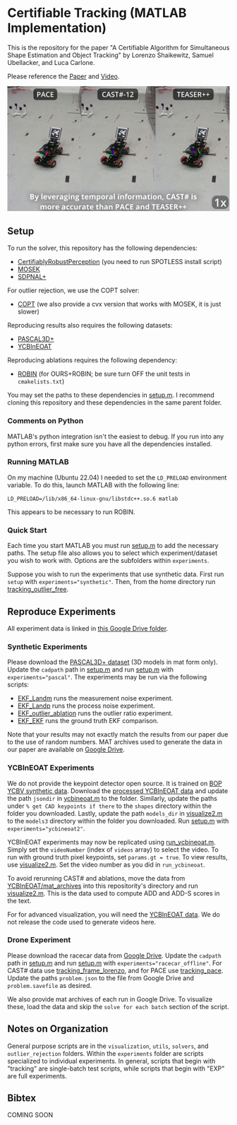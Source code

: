 # Certifiable Tracking (MATLAB Implementation)
This is the repository for the paper "A Certifiable Algorithm for Simultaneous Shape Estimation and Object Tracking" by Lorenzo Shaikewitz, Samuel Ubellacker, and Luca Carlone.

Please reference the [Paper](TODO) and [Video](https://youtu.be/eTIlVD9pDtc?si=FfQ1spGXXVddWQFB).

[![Preview of video attachment](media/video_preview.png)](http://www.youtube.com/watch?v=eTIlVD9pDtc "CAST# outperforms other certifiable methods in our drone experiment.")

## Setup
To run the solver, this repository has the following dependencies:
- [CertifiablyRobustPerception](https://github.com/MIT-SPARK/CertifiablyRobustPerception/tree/master) (you need to run SPOTLESS install script)
- [MOSEK](https://www.mosek.com/)
- [SDPNAL+](https://blog.nus.edu.sg/mattohkc/softwares/sdpnalplus/)

For outlier rejection, we use the COPT solver:
- [COPT](https://www.copt.de/) (we also provide a cvx version that works with MOSEK, it is just slower)

Reproducing results also requires the following datasets:
- [PASCAL3D+](https://cvgl.stanford.edu/projects/pascal3d.html)
- [YCBInEOAT](https://github.com/wenbowen123/iros20-6d-pose-tracking)

Reproducing ablations requires the following dependency:
- [ROBIN](https://github.com/MIT-SPARK/ROBIN) (for OURS+ROBIN; be sure turn OFF the unit tests in `cmakelists.txt`)

You may set the paths to these dependencies in [setup.m](setup.m). I recommend cloning this repository and these dependencies in the same parent folder.

### Comments on Python
MATLAB's python integration isn't the easiest to debug. If you run into any python errors, first make sure you have all the dependencies installed.

### Running MATLAB
On my machine (Ubuntu 22.04) I needed to set the `LD_PRELOAD` environment variable. To do this, launch MATLAB with the following line:
```
LD_PRELOAD=/lib/x86_64-linux-gnu/libstdc++.so.6 matlab
```
This appears to be necessary to run ROBIN.

### Quick Start
Each time you start MATLAB you must run [setup.m](setup.m) to add the necessary paths. The setup file also allows you to select which experiment/dataset you wish to work with. Options are the subfolders within `experiments`.

Suppose you wish to run the experiments that use synthetic data. First run `setup` with `experiments="synthetic"`. Then, from the home directory run [tracking_outlier_free](experiments/synthetic/tracking_outlier_free.m).

## Reproduce Experiments
All experiment data is linked in [this Google Drive folder](https://drive.google.com/drive/folders/1qeS8ifgsqhh_cenlha8nCwarvQoWelr1?usp=sharing).
### Synthetic Experiments
Please download the [PASCAL3D+ dataset](https://cvgl.stanford.edu/projects/pascal3d.html) (3D models in mat form only). Update the `cadpath` path in [setup.m](setup.m) and run [setup.m](setup.m) with `experiments="pascal"`. The experiments may be run via the following scripts:
- [EKF_Landm](experiments/pascal/EXP_Landm.m) runs the measurement noise experiment.
- [EKF_Landp](experiments/pascal/EXP_Landp.m) runs the process noise experiment.
- [EKF_outlier_ablation](experiments/pascal/EKF_outlier_ablation.m) runs the outlier ratio experiment.
- [EKF_EKF](experiments/pascal/EXP_Landm.m) runs the ground truth EKF comparison.

Note that your results may not exactly match the results from our paper due to the use of random numbers. MAT archives used to generate the data in our paper are available on [Google Drive](https://drive.google.com/drive/folders/1K9kGrST9X2znvUe3DfT6o00OMwAA55e3?usp=sharing).

### YCBInEOAT Experiments
We do not provide the keypoint detector open source. It is trained on [BOP YCBV synthetic data](https://bop.felk.cvut.cz/datasets/). Download the [processed YCBInEOAT data](https://drive.google.com/drive/folders/1HgXWEnaV8zYT8fWRO5GVh4f_ZnicEMDl?usp=sharing) and update the path `jsondir` in [ycbineoat.m](experiments/ycbineoat2/ycbineoat.m) to the folder. Similarly, update the paths under `% get CAD keypoints if there` to the `shapes` directory within the folder you downloaded. Lastly, update the path `models_dir` in [visualize2.m](experiments/ycbineoat2/visualize2.m) to the `models3` directory within the folder you downloaded. Run [setup.m](setup.m) with `experiments="ycbineoat2"`.

YCBInEOAT experiments may now be replicated using [run_ycbineoat.m](experiments/ycbineoat2/run_ycbineoat.m). Simply set the `videoNumber` (index of `videos` array) to select the video. To run with ground truth pixel keypoints, set `params.gt = true`. To view results, use [visualize2.m](experiments/ycbineoat2/visualize2.m). Set the video number as you did in `run_ycbineoat`.

To avoid rerunning CAST# and ablations, move the data from [YCBInEOAT/mat_archives](https://drive.google.com/drive/folders/1ULHA6rhhvGrxEVvgDm3im_P3nXl9HB1i?usp=drive_link) into this repositority's directory and run [visualize2.m](experiments/ycbineoat2/visualize2.m). This is the data used to compute ADD and ADD-S scores in the text.

For for advanced visualization, you will need the [YCBInEOAT data](https://github.com/wenbowen123/iros20-6d-pose-tracking). We do not release the code used to generate videos here.

### Drone Experiment
Please download the racecar data from [Google Drive](https://drive.google.com/drive/folders/1ofVJXtaic49NpBYwZtARl7bDgfd9__NF?usp=sharing). Update the `cadpath` path in [setup.m](setup.m) and run [setup.m](setup.m) with `experiments="racecar_offline"`. For CAST# data use [tracking_frame_lorenzo](experiments/racecar_offline/tracking_frame_lorenzo.m), and for PACE use [tracking_pace](experiments/racecar_offline/tracking_pace.m). Update the paths `problem.json` to the file from Google Drive and `problem.savefile` as desired.

We also provide mat archives of each run in Google Drive. To visualize these, load the data and skip the `solve for each batch` section of the script.

## Notes on Organization
General purpose scripts are in the `visualization`, `utils`, `solvers`, and `outlier_rejection` folders. Within the `experiments` folder are scripts specialized to individual experiments. In general, scripts that begin with "tracking" are single-batch test scripts, while scripts that begin with "EXP" are full experiments.

## Bibtex
COMING SOON